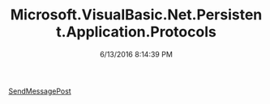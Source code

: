 ﻿---
title: Microsoft.VisualBasic.Net.Persistent.Application.Protocols
date: 6/13/2016 8:14:39 PM
---

[SendMessagePost](T-Microsoft.VisualBasic.Net.Persistent.Application.Protocols.SendMessagePost.html)
